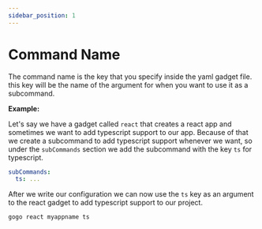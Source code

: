 ```yaml
---
sidebar_position: 1
---
```


# Command Name

The command name is the key that you specify inside the yaml gadget file. this key will be the name of the argument
for when you want to use it as a subcommand.

**Example:**

Let's say we have a gadget called `react` that creates a react app and sometimes we want to add
typescript support to our app. Because of that we create a subcommand to add typescript support whenever we want,
so under the `subCommands` section we add the subcommand with the key `ts` for typescript.

```yaml title="gadgets/react.yaml"
subCommands:
  ts: ...
```

After we write our configuration we can now use the `ts` key as an argument to the react gadget
to add typescript support to our project.

```bash
gogo react myappname ts
```

